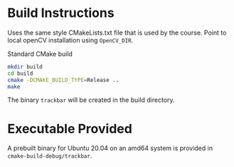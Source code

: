 # Build Instructions

Uses the same style CMakeLists.txt file that is used by the course. Point to local openCV installation
using `OpenCV_DIR`.

Standard CMake build

```bash
mkdir build
cd build
cmake -DCMAKE_BUILD_TYPE=Release .. 
make
```

The binary `trackbar` will be created in the build directory.

# Executable Provided

A prebuilt binary for Ubuntu 20.04 on an amd64 system is provided in `cmake-build-debug/trackbar`.
